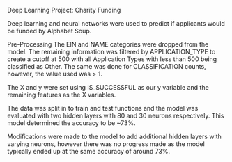 Deep Learning Project: Charity Funding

Deep learning and neural networks were used to predict if applicants would be funded by Alphabet Soup.

Pre-Processing
The EIN and NAME categories were dropped from the model.  The remaining information was filtered by APPLICATION_TYPE to create a cutoff at 500 with all Application Types with less than 500 being classified as Other.  The same was done for CLASSIFICATION counts, however, the value used was > 1.

The X and y were set using IS_SUCCESSFUL as our y variable and the remaining features as the X variables.

The data was split in to train and test functions and the model was evaluated with two hidden layers with 80 and 30 neurons respectively.  This model determined the accuracy to be ~73%.


Modifications were made to the model to add additional hidden layers with varying neurons, however there was no progress made as the model typically ended up at the same accuracy of around 73%.



